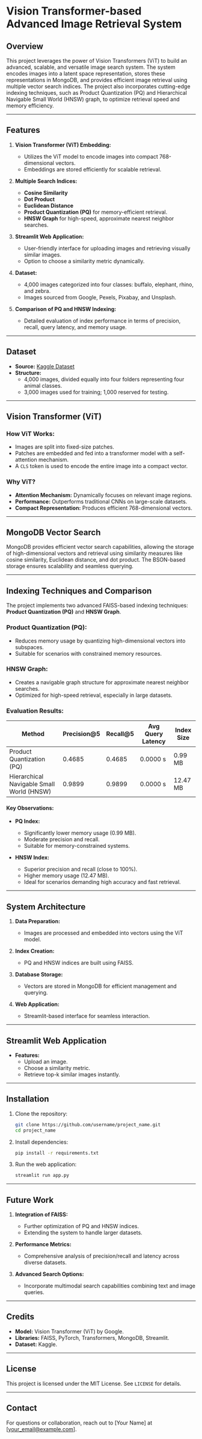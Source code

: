 # Vision Transformer-based Advanced Image Retrieval System

## Overview

This project leverages the power of Vision Transformers (ViT) to build an advanced, scalable, and versatile image search system. The system encodes images into a latent space representation, stores these representations in MongoDB, and provides efficient image retrieval using multiple vector search indices. The project also incorporates cutting-edge indexing techniques, such as Product Quantization (PQ) and Hierarchical Navigable Small World (HNSW) graph, to optimize retrieval speed and memory efficiency.

---

## Features

1. **Vision Transformer (ViT) Embedding:**
   - Utilizes the ViT model to encode images into compact 768-dimensional vectors.
   - Embeddings are stored efficiently for scalable retrieval.

2. **Multiple Search Indices:**
   - **Cosine Similarity**
   - **Dot Product**
   - **Euclidean Distance**
   - **Product Quantization (PQ)** for memory-efficient retrieval.
   - **HNSW Graph** for high-speed, approximate nearest neighbor searches.

3. **Streamlit Web Application:**
   - User-friendly interface for uploading images and retrieving visually similar images.
   - Option to choose a similarity metric dynamically.

4. **Dataset:**
   - 4,000 images categorized into four classes: buffalo, elephant, rhino, and zebra.
   - Images sourced from Google, Pexels, Pixabay, and Unsplash.

5. **Comparison of PQ and HNSW Indexing:**
   - Detailed evaluation of index performance in terms of precision, recall, query latency, and memory usage.

---

## Dataset

- **Source:** [Kaggle Dataset](https://www.kaggle.com/datasets/ayushv322/animal-classification)
- **Structure:**
  - 4,000 images, divided equally into four folders representing four animal classes.
  - 3,000 images used for training; 1,000 reserved for testing.

---

## Vision Transformer (ViT)

### How ViT Works:
- Images are split into fixed-size patches.
- Patches are embedded and fed into a transformer model with a self-attention mechanism.
- A `CLS` token is used to encode the entire image into a compact vector.

### Why ViT?
- **Attention Mechanism:** Dynamically focuses on relevant image regions.
- **Performance:** Outperforms traditional CNNs on large-scale datasets.
- **Compact Representation:** Produces efficient 768-dimensional vectors.

---

## MongoDB Vector Search

MongoDB provides efficient vector search capabilities, allowing the storage of high-dimensional vectors and retrieval using similarity measures like cosine similarity, Euclidean distance, and dot product. The BSON-based storage ensures scalability and seamless querying.

---

## Indexing Techniques and Comparison

The project implements two advanced FAISS-based indexing techniques: **Product Quantization (PQ)** and **HNSW Graph**.

### Product Quantization (PQ):
- Reduces memory usage by quantizing high-dimensional vectors into subspaces.
- Suitable for scenarios with constrained memory resources.

### HNSW Graph:
- Creates a navigable graph structure for approximate nearest neighbor searches.
- Optimized for high-speed retrieval, especially in large datasets.

### Evaluation Results:

| Method                                | Precision@5 | Recall@5 | Avg Query Latency | Index Size |
|---------------------------------------|-------------|----------|-------------------|------------|
| Product Quantization (PQ)            | 0.4685      | 0.4685   | 0.0000 s          | 0.99 MB    |
| Hierarchical Navigable Small World (HNSW) | 0.9899      | 0.9899   | 0.0000 s          | 12.47 MB   |

#### Key Observations:
- **PQ Index:**
  - Significantly lower memory usage (0.99 MB).
  - Moderate precision and recall.
  - Suitable for memory-constrained systems.

- **HNSW Index:**
  - Superior precision and recall (close to 100%).
  - Higher memory usage (12.47 MB).
  - Ideal for scenarios demanding high accuracy and fast retrieval.

---

## System Architecture

1. **Data Preparation:**
   - Images are processed and embedded into vectors using the ViT model.

2. **Index Creation:**
   - PQ and HNSW indices are built using FAISS.

3. **Database Storage:**
   - Vectors are stored in MongoDB for efficient management and querying.

4. **Web Application:**
   - Streamlit-based interface for seamless interaction.

---

## Streamlit Web Application

- **Features:**
  - Upload an image.
  - Choose a similarity metric.
  - Retrieve top-k similar images instantly.

---

## Installation

1. Clone the repository:
   ```bash
   git clone https://github.com/username/project_name.git
   cd project_name
   ```

2. Install dependencies:
   ```bash
   pip install -r requirements.txt
   ```

3. Run the web application:
   ```bash
   streamlit run app.py
   ```

---

## Future Work

1. **Integration of FAISS:**
   - Further optimization of PQ and HNSW indices.
   - Extending the system to handle larger datasets.

2. **Performance Metrics:**
   - Comprehensive analysis of precision/recall and latency across diverse datasets.

3. **Advanced Search Options:**
   - Incorporate multimodal search capabilities combining text and image queries.

---

## Credits

- **Model:** Vision Transformer (ViT) by Google.
- **Libraries:** FAISS, PyTorch, Transformers, MongoDB, Streamlit.
- **Dataset:** Kaggle.

---

## License

This project is licensed under the MIT License. See `LICENSE` for details.

---

## Contact

For questions or collaboration, reach out to [Your Name] at [your_email@example.com].
